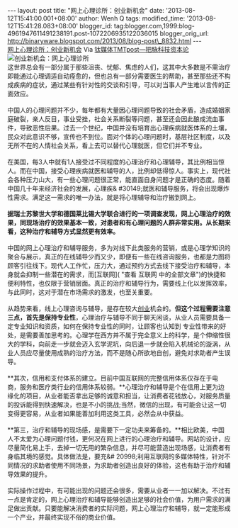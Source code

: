 --- layout: post title: "网上心理诊所：创业新机会" date:
'2013-08-12T15:41:00.001+08:00' author: Wenh Q tags: modified\_time:
'2013-08-12T15:41:28.083+08:00' blogger\_id:
tag:blogger.com,1999:blog-4961947611491238191.post-1072206935122036015
blogger\_orig\_url:
http://binaryware.blogspot.com/2013/08/blog-post\_8832.html ---
[\
网上心理诊所：创业新机会](http://www.tmtpost.com/54187.html)
Via [钛媒体TMTpost—把脉科技资本论](http://www.tmtpost.com/)
![创业新机会：网上心理诊所](http://www.tmtpost.com/wp-content/uploads/2013/08/137574734690.jpg "创业新机会：网上心理诊所")\
这世界总会有一部分属于那些沮丧、忧郁、焦虑的人们，这其中大多数是不需治疗即能通过心理调适自动痊愈的，但也总有一部分需要医生的帮助，甚至那些还不构成疾病的症状，通过某些有针对性的交谈和引导，可以对当事人产生难以言传的正面效应。\
\
中国人的心理问题并不少，每年都有大量因心理问题导致的社会矛盾，造成婚姻家庭破裂，亲人反目，事业受挫，社会关系断裂等问题，甚至还会因此酿成流血事件，导致恶性后果。过去一个世纪，中国并没有培育出心理疾病就医体系的土壤，民众对此意识不够，宣传也不到位。面对个体的心理问题时，基层社区制度，以及无所不在的人情社会关系，看上去可以替代心理就医，但它们并不专业。\
\
在美国，每3人中就有1人接受过不同程度的心理治疗和心理辅导，其比例相当惊人。而在中国，接受心理疾病就医和辅导的人，比例却低得惊人。事实上，现代社会各种压力山大，有一些心理问题很正常，能直面自身问题才是正确的态度。随着中国几十年来经济社会的发展，心理疾&
\#30149;就医和辅导服务，将会出现爆炸性需求。满足这一需求的唯一办法，就是将心理辅导和治疗搬到网上。\
\
**据瑞士苏黎世大学和德国莱比锡大学联合进行的一项调查发现，网上心理治疗的效果，同现场治疗的效果基本一致，对患者和有心理问题的人群非常实用。从长期来看，这种治疗和辅导方式显然更有效率。**\
\
中国的网上心理治疗和辅导服务，多为对线下此类服务的营销，或是心理学知识的聚合与展示，真正的在线辅导少而又少，即便有一些在线咨询服务，也都是力图将顾客引往线下。现代人工作忙，压力大，通过预约方式去线下接受治疗和辅导，本身就会抑制一些潜在的需求，而[互联网]( "查看 互联网 中的全部文章")的快捷和便利特性，也仅限于营销层面。真正的治疗和辅导行为，需要线上化以发挥效率，与此同时，这对于潜在市场需求的激发，也至关重要。\
\
从趋势来看，线上心理咨询与辅导，是存在较大[创业](http://www.tmtpost.com/tag/chuangye "查看 创业 中的全部文章")机会的。**但这个过程需要注意三点，首先是保持专业性**，心理治疗与辅导不同于聊天闲谈，从业人员需要具备一定专业知识和资质，如何在保持专业性的同时，让顾客也认知到
专业性带来的好处，是需要善加思考的。心理学在西方并不属于完全意义上的科学，是个伸缩性很大的学科，向前走一步就会迈入玄学泥坑，向后退一步就会陷入机械论的漩涡，从业人员应尽量使用成熟的治疗方法，而不是随心所欲地自创，避免对求助者产生误导。\
\
**其次，信用和支付体系的建立。目前中国互联网的完整信用体系仅存在于电商，服务和医疗类行业的信用体系较弱。**心理治疗和辅导是个在信用上更为边缘化的项目，从业者能否拿出足够的诚意和担当，让消费者花钱放心，对服务质量的投诉能得到快速解决，也是不小的挑战;当然，微信的出现，有可能会让这一切变得更容易，从业者如果能善加利用这类工具，必然会从中获益。\
\
**第三，治疗和辅导的现场感，是需要下一定功夫来筹备的。**相比欧美，中国人不太爱为心理问题付钱，更何况在网上进行的心理治疗和辅导。网站的设计，应尽量简化易上手，去掉一切无用的繁杂信息，并尽可能营造出现场感，让消费者有身临其境的感觉。具体做法是，要充&\#
20998;利用互联网的多媒体特性，针对不同情况的求助者使用不同场景，为求助者创造出良好的体验，这也有助于治疗和辅导效果的提升。\
\
实际操作过程中，有可能出现的问题还会很多，需要从业者一一加以解决。不过有一点是肯定的，网上心理治疗和辅导能够创造出足够的社会价值，为用户需求的满足做出贡献。只要能解决消费者的实际问题，网上心理治疗和辅导，就一定能形成一个产业，并最终实现不俗的商业价值。
